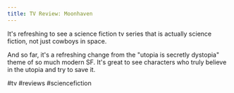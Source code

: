 ```yaml
---
title: TV Review: Moonhaven
---
```

It's refreshing to see a science fiction tv series that is actually science fiction, not just cowboys in space. 

And so far, it's a refreshing change from the "utopia is secretly dystopia" theme of so much modern SF. It's great to see characters who truly believe in the utopia and try to save it.

#tv #reviews #sciencefiction

